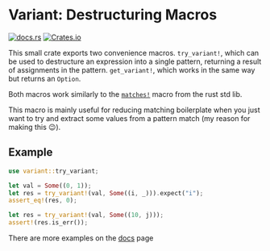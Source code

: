 # Variant: Destructuring Macros

[![docs.rs](https://docs.rs/extract-variant/badge.svg)](https://docs.rs/extract-variant)
[![Crates.io](https://img.shields.io/crates/v/extract-variant.svg)](https://crates.io/crates/extract-variant)

This small crate exports two convenience macros. `try_variant!`, which can be used to destructure an expression into a single pattern, returning a result of assignments in the pattern. `get_variant!`, which works in the same way but returns an `Option`.  

Both macros work similarly to the [`matches!`][matches] macro from the rust std lib.

This macro is mainly useful for reducing matching boilerplate when you just want to try and extract some values from a pattern match (my reason for making this 😉).

## Example

```rust
use variant::try_variant;

let val = Some((0, 1));
let res = try_variant!(val, Some((i, _))).expect("i");
assert_eq!(res, 0);

let res = try_variant!(val, Some((10, j)));
assert!(res.is_err());
```

There are more examples on the [docs][docs] page

[matches]: https://doc.rust-lang.org/std/macro.matches.html
[docs]: https://docs.rs/extract-variant

